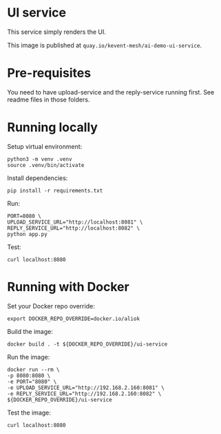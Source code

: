 # UI service

This service simply renders the UI.

This image is published at `quay.io/kevent-mesh/ai-demo-ui-service`.

# Pre-requisites

You need to have upload-service and the reply-service running first. See readme files in those folders.

# Running locally

Setup virtual environment:
```shell
python3 -m venv .venv
source .venv/bin/activate
```

Install dependencies:    
```shell
pip install -r requirements.txt
```

Run:
```shell
PORT=8080 \
UPLOAD_SERVICE_URL="http://localhost:8081" \
REPLY_SERVICE_URL="http://localhost:8082" \
python app.py
```

Test:
```shell
curl localhost:8080
```


# Running with Docker

Set your Docker repo override:
```shell
export DOCKER_REPO_OVERRIDE=docker.io/aliok
```


Build the image:
```shell
docker build . -t ${DOCKER_REPO_OVERRIDE}/ui-service
```

Run the image:
```shell
docker run --rm \
-p 8080:8080 \
-e PORT="8080" \
-e UPLOAD_SERVICE_URL="http://192.168.2.160:8081" \
-e REPLY_SERVICE_URL="http://192.168.2.160:8082" \
${DOCKER_REPO_OVERRIDE}/ui-service
```

Test the image:
```shell
curl localhost:8080
```
